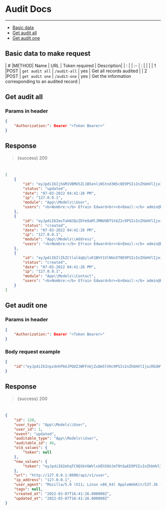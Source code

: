 # Audit Docs
---
- [Basic data](#basic-data)
- [Get audit all](#get-audit-all)
- [Get audit one](#get-audit-one)

<a name="basic-data"></a>
## Basic data to make request


| # |METHOD| Name           | URL          | Token required | Description|
| : |      |   :-           |  :           |                | |
| 1 |POST   | `get audit all` | `/audit-all` | yes   | Get all records audited |
| 2 |POST  | `get audit one`  | `/audit-one` | yes   | Get the information corresponding to an audited record |

<a name="get-npi"></a>
## Get audit all

### Params in header
```json
{
    "Authorization:": Bearer "<Token Bearer>"
}
```

## Response

> {success} 200

#


```json
[
    {
        "id": "eyJpdiI6IjhGM1VBMU5ZL1B5enliNStnd3N5c0E9PSIsInZhbHVlIjoicjVsNzlSdUx4U2NQV1FQeTNDeTVqQT09IiwibWFjIjoiY2M1MDk4ZmUzMDhiMThiODk5YWI0ZGYxYWU2NDIzOTA2NTI5OGIzMTc0Zjg3ZDA5NDNmNmUxYWViNDJlYWNmMiIsInRhZyI6IiJ9",
        "status": "updated",
        "date": "07-03-2022 04:41:26 PM",
        "ip": "127.0.0.1",
        "module": "App\\Models\\User",
        "users": "<b>Nombre:</b> Efrain Edward<br><b>Email:</b> admin@billing.com"
    },
    {
        "id": "eyJpdiI6ImxTakNJQzZDYm9aMlJMNU9DTSt6Z2c9PSIsInZhbHVlIjoiczkwNzFwMldwWW9LcGlPUEx1Z3lKQT09IiwibWFjIjoiNjAyNTkxMTE4YTFjNTAxNWQ5NTQ4NjhkZTA2NTJkZTI5YmI0MTlhZmI0NjFiMzdhZTM2YzEwOTg1OWZhM2M2MiIsInRhZyI6IiJ9",
        "status": "created",
        "date": "07-03-2022 04:41:26 PM",
        "ip": "127.0.0.1",
        "module": "App\\Models\\Address",
        "users": "<b>Nombre:</b> Efrain Edward<br><b>Email:</b> admin@billing.com"
    },
    {
        "id": "eyJpdiI6IlZkZCtlaldqQzlsK1BhY1VlNUo5T0E9PSIsInZhbHVlIjoiNlJDVWo0QllQNENJWjVic1B6ZUVKZz09IiwibWFjIjoiYjYwODI0ODU3ZmM5N2ZlNjhkNzAyN2M1ZDU1ZTlmZjYyZGI3Njg3YWFlNWE4YjE4MTU4MmNkMzc4Mjk3ZDRiZiIsInRhZyI6IiJ9",
        "status": "created",
        "date": "07-03-2022 04:41:26 PM",
        "ip": "127.0.0.1",
        "module": "App\\Models\\Contact",
        "users": "<b>Nombre:</b> Efrain Edward<br><b>Email:</b> admin@billing.com"
    }
]
```

<a name="get-audit-one"></a>
## Get audit one

### Params in header
```json
{
    "Authorization:": Bearer "<Token Bearer>"
}
```

### Body request example

```json
{
    "id":"eyJpdiI6InpzdnhPbGJPQUZJWFFnUjZuQm5lVHc9PSIsInZhbHVlIjoiREdHYXpGQjlOSFAzNGxuZFU2UU9EZz09IiwibWFjIjoiNjQ4OTg0YmEzNzc3NzVkNzlhYjYyMWMwMmI3Y2FlOWIxNmJiYjg2MmQzZmNjN2E3YzI1NjVhYjcyZjY0N2I5ZSIsInRhZyI6IiJ9",
}
```

## Response

> {success} 200


#


```json
{
    "id": 120,
    "user_type": "App\\Models\\User",
    "user_id": 1,
    "event": "updated",
    "auditable_type": "App\\Models\\User",
    "auditable_id": 46,
    "old_values": {
        "token": null
    },
    "new_values": {
        "token": "eyJpdiI6ImhqTC9QSkVGWVlxUEh5OUJmT0tQaEE9PSIsInZhbHVlIjoiMW1ub0xxVFMxTlpRellxTVkxWGtZalBtNVpLWG9mSlVTRldTSGZMMDhqYnFJOE5XTWxRcjcvZDBXSFh0ZUpxdyIsIm1hYyI6IjY2NGNlYjUzNGI3Y2FmY2I3MmQ2NDNkMDkyMmMwYTg4ZGY0ZWNiNGEyODQ2NzAxNGFiMmYyODdhMzlmNmRkYzUiLCJ0YWciOiIifQ=="
    },
    "url": "http://127.0.0.1:8000/api/v1/user",
    "ip_address": "127.0.0.1",
    "user_agent": "Mozilla/5.0 (X11; Linux x86_64) AppleWebKit/537.36 (KHTML, like Gecko) Chrome/88.0.4324.150 Safari/537.36",
    "tags": null,
    "created_at": "2022-03-07T16:41:26.000000Z",
    "updated_at": "2022-03-07T16:41:26.000000Z"
}
```
